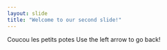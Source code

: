 ```yaml
---
layout: slide
title: "Welcome to our second slide!"
---
```

Coucou les petits potes
Use the left arrow to go back!
